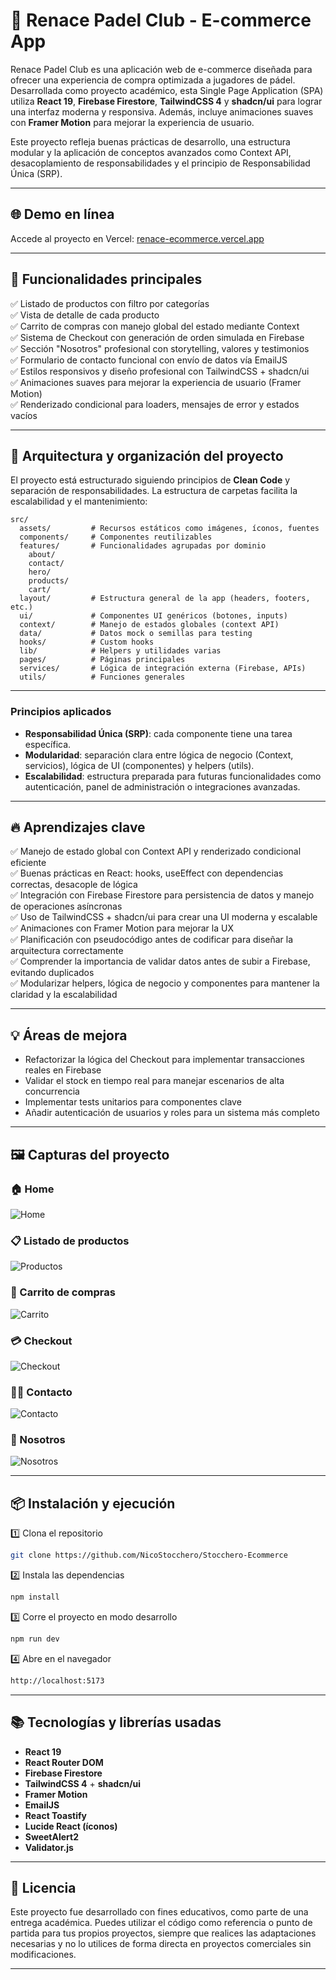# 🏓 Renace Padel Club - E-commerce App

Renace Padel Club es una aplicación web de e-commerce diseñada para ofrecer una experiencia de compra optimizada a jugadores de pádel. Desarrollada como proyecto académico, esta Single Page Application (SPA) utiliza **React 19**, **Firebase Firestore**, **TailwindCSS 4** y **shadcn/ui** para lograr una interfaz moderna y responsiva. Además, incluye animaciones suaves con **Framer Motion** para mejorar la experiencia de usuario.

Este proyecto refleja buenas prácticas de desarrollo, una estructura modular y la aplicación de conceptos avanzados como Context API, desacoplamiento de responsabilidades y el principio de Responsabilidad Única (SRP).

---

## 🌐 Demo en línea

Accede al proyecto en Vercel: [renace-ecommerce.vercel.app](https://renace-ecommerce.vercel.app)

---

## 🚀 Funcionalidades principales

✅ Listado de productos con filtro por categorías  
✅ Vista de detalle de cada producto  
✅ Carrito de compras con manejo global del estado mediante Context  
✅ Sistema de Checkout con generación de orden simulada en Firebase  
✅ Sección "Nosotros" profesional con storytelling, valores y testimonios  
✅ Formulario de contacto funcional con envío de datos vía EmailJS  
✅ Estilos responsivos y diseño profesional con TailwindCSS + shadcn/ui  
✅ Animaciones suaves para mejorar la experiencia de usuario (Framer Motion)  
✅ Renderizado condicional para loaders, mensajes de error y estados vacíos

---

## 🧱 Arquitectura y organización del proyecto

El proyecto está estructurado siguiendo principios de **Clean Code** y separación de responsabilidades. La estructura de carpetas facilita la escalabilidad y el mantenimiento:


```plaintext
src/
  assets/         # Recursos estáticos como imágenes, íconos, fuentes
  components/     # Componentes reutilizables
  features/       # Funcionalidades agrupadas por dominio
    about/
    contact/
    hero/
    products/
    cart/
  layout/         # Estructura general de la app (headers, footers, etc.)
  ui/             # Componentes UI genéricos (botones, inputs)
  context/        # Manejo de estados globales (context API)
  data/           # Datos mock o semillas para testing
  hooks/          # Custom hooks
  lib/            # Helpers y utilidades varias
  pages/          # Páginas principales
  services/       # Lógica de integración externa (Firebase, APIs)
  utils/          # Funciones generales
```

---

### Principios aplicados

- **Responsabilidad Única (SRP)**: cada componente tiene una tarea específica.
- **Modularidad**: separación clara entre lógica de negocio (Context, servicios), lógica de UI (componentes) y helpers (utils).
- **Escalabilidad**: estructura preparada para futuras funcionalidades como autenticación, panel de administración o integraciones avanzadas.

---

## 🔥 Aprendizajes clave

✅ Manejo de estado global con Context API y renderizado condicional eficiente  
✅ Buenas prácticas en React: hooks, useEffect con dependencias correctas, desacople de lógica  
✅ Integración con Firebase Firestore para persistencia de datos y manejo de operaciones asíncronas  
✅ Uso de TailwindCSS + shadcn/ui para crear una UI moderna y escalable  
✅ Animaciones con Framer Motion para mejorar la UX  
✅ Planificación con pseudocódigo antes de codificar para diseñar la arquitectura correctamente  
✅ Comprender la importancia de validar datos antes de subir a Firebase, evitando duplicados  
✅ Modularizar helpers, lógica de negocio y componentes para mantener la claridad y la escalabilidad

---

## 💡 Áreas de mejora

- Refactorizar la lógica del Checkout para implementar transacciones reales en Firebase
- Validar el stock en tiempo real para manejar escenarios de alta concurrencia
- Implementar tests unitarios para componentes clave
- Añadir autenticación de usuarios y roles para un sistema más completo

---

## 🖼️ Capturas del proyecto

### 🏠 Home

![Home](./src/assets/repo/home.png)

### 📋 Listado de productos

![Productos](./src/assets/repo/products.png)

### 🛒 Carrito de compras

![Carrito](./src/assets/repo/cart.png)

### 💳 Checkout

![Checkout](./src/assets/repo/checkout.png)

### 🙋‍♂️ Contacto

![Contacto](./src/assets/repo/contact.png)

### 📖 Nosotros

![Nosotros](./src/assets/repo/about-us.png)

---

## 📦 Instalación y ejecución

1️⃣ Clona el repositorio

```bash
git clone https://github.com/NicoStocchero/Stocchero-Ecommerce
```

2️⃣ Instala las dependencias

```bash
npm install
```

3️⃣ Corre el proyecto en modo desarrollo

```bash
npm run dev
```

4️⃣ Abre en el navegador

```bash
http://localhost:5173
```

---

## 📚 Tecnologías y librerías usadas

- **React 19**
- **React Router DOM**
- **Firebase Firestore**
- **TailwindCSS 4** + **shadcn/ui**
- **Framer Motion**
- **EmailJS**
- **React Toastify**
- **Lucide React (íconos)**
- **SweetAlert2**
- **Validator.js**

---

## 📄 Licencia

Este proyecto fue desarrollado con fines educativos, como parte de una entrega académica. Puedes utilizar el código como referencia o punto de partida para tus propios proyectos, siempre que realices las adaptaciones necesarias y no lo utilices de forma directa en proyectos comerciales sin modificaciones.

---
